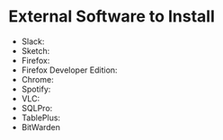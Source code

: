 # External Software to Install
+ Slack:
+ Sketch:
+ Firefox:
+ Firefox Developer Edition:
+ Chrome:
+ Spotify:
+ VLC:
+ SQLPro:
+ TablePlus:
+ BitWarden
